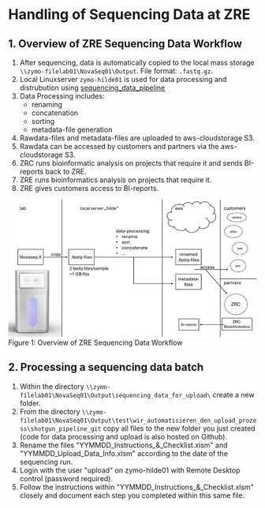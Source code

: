# Handling of Sequencing Data at ZRE

## 1. Overview of ZRE Sequencing Data Workflow

1. After sequencing, data is automatically copied to the local mass storage `\\zymo-filelab01\NovaSeq01\Output`. File format: `.fastq.gz`.
2. Local Linuxserver `zymo-hilde01` is used for data processing and distrubution using [sequencing_data_pipeline](https://github.com/ZRE-Services/sequencing_data_pipeline)
3. Data Processing includes:
    - renaming
    - concatenation
    - sorting
    - metadata-file generation 
5. Rawdata-files and metadata-files are uploaded to aws-cloudstorage S3.
6. Rawdata can be accessed by customers and partners via the aws-cloudstorage S3.
7. ZRC runs bioinformatic analysis on projects that require it and sends BI-reports back to ZRE.
8. ZRE runs bioinformatics analysis on projects that require it.
9. ZRE gives customers access to BI-reports.

![zre_data_handling_workflow](pictures/zre_data_handling_workflow.png)
Figure 1: Overview of ZRE Sequencing Data Workflow

## 2. Processing a sequencing data batch

1. Within the directory `\\zymo-filelab01\NovaSeq01\Output\sequencing_data_for_upload\` create a new folder.
2. From the directory `\\zymo-filelab01\NovaSeq01\Output\test\wir_automatisieren_den_upload_prozess\shotgun_pipeline_git` copy all files to the new folder you just created (code for data processing and upload is also hosted on Github).
3. Rename the files "YYMMDD_Instructions_&_Checklist.xlsm" and "YYMMDD_Upload_Data_Info.xlsm" according to the date of the sequencing run.
4. Login with the user "upload" on zymo-hilde01 with Remote Desktop control (password required).
5. Follow the instructions within "YYMMDD_Instructions_&_Checklist.xlsm" closely and document each step you completed within this same file.
